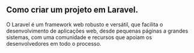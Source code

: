 ## Como criar um projeto em Laravel. 
O Laravel é um framework web robusto e versátil, que facilita o desenvolvimento de aplicações web,
desde pequenas páginas a grandes sistemas, com uma comunidade e recursos que apoiam os desenvolvedores 
em todo o processo. 
